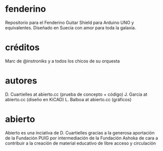 # fenderino

Repositorio para el Fenderino Guitar Shield para Arduino UNO y equivalentes. Diseñado en Suecia con amor para toda la galaxia.

# créditos

Marc de @instroniks y a todos los chicos de su orquesta

# autores

D. Cuartielles at abierto.cc (prueba de concepto + código)
J. Garcia at abierto.cc (diseño en KiCAD)
L. Balboa at abierto.cc (gráficos)

# abierto

Abierto es una inciativa de D. Cuartielles gracias a la generosa aportación de la Fundación PUIG por intermediación de la Fundación Ashoka de cara a contribuir a la creación de material educativo de libre acceso y circulación
